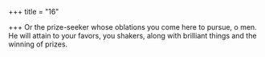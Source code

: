 +++
title = "16"

+++
Or the prize-seeker whose oblations you come here to pursue, o men. He will attain to your favors, you shakers, along with brilliant things  and the winning of prizes.